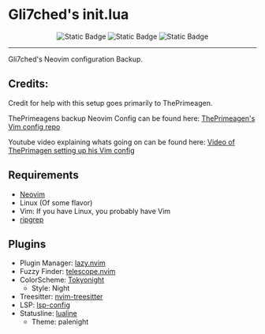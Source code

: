 # Gli7ched's init.lua
<div align="center">
    <img alt="Static Badge" src="https://img.shields.io/badge/Release-0.0.1-blue?style=for-the-badge">
    <img alt="Static Badge" src="https://img.shields.io/badge/FOLLOW-@Gli7chedSC2-green?style=for-the-badge">
    <img alt="Static Badge" src="https://img.shields.io/badge/lua-grey?style=for-the-badge&logo=lua&logoColor=%232C2D72">
</div>

---

Gli7ched's Neovim configuration Backup.
## Credits:
Credit for help with this setup goes primarily to ThePrimeagen.

ThePrimeagens backup Neovim Config can be found here: [ThePrimeagen's Vim config repo](https://github.com/ThePrimeagen/init.lua)

Youtube video explaining whats going on can be found here: [Video of ThePrimagen setting up his Vim config](https://www.youtube.com/watch?v=w7i4amO_zaE)
## Requirements
- [Neovim](https://github.com/neovim/neovim)
- Linux (Of some flavor)
- Vim: If you have Linux, you probably have Vim
- [ripgrep](https://github.com/BurntSushi/ripgrep)
## Plugins
- Plugin Manager: [lazy.nvim](https://github.com/folke/lazy.nvim)
- Fuzzy Finder: [telescope.nvim](https://github.com/nvim-telescope/telescope.nvim)
- ColorScheme: [Tokyonight](https://github.com/folke/tokyonight.nvim)
    - Style: Night
- Treesitter: [nvim-treesitter](https://github.com/nvim-treesitter/nvim-treesitter)
- LSP: [lsp-config](https://github.com/neovim/nvim-lspconfig)
- Statusline: [lualine](https://github.com/nvim-lualine/lualine.nvim)
    - Theme: palenight
